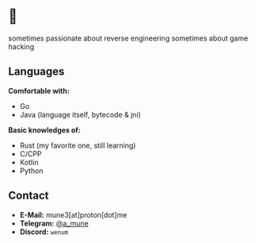 # 👋

sometimes passionate about reverse engineering sometimes about game hacking 

## Languages
**Comfortable with:**
- Go
- Java (language itself, bytecode & jni)

**Basic knowledges of:**
- Rust (my favorite one, still learning)
- C/CPP
- Kotlin
- Python

## Contact
- **E-Mail:** mune3[at]proton[dot]me  
- **Telegram:** [@a_mune](https://t.me/a_mune)  
- **Discord:** `wenum`
